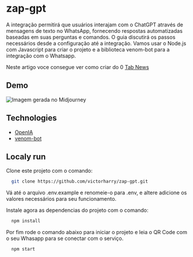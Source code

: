 
# zap-gpt

A integração permitirá que usuários interajam com o ChatGPT através de mensagens de texto no WhatsApp, fornecendo respostas automatizadas baseadas em suas perguntas e comandos. O guia discutirá os passos necessários desde a configuração até a integração. Vamos usar o Node.js com Javascript para criar o projeto e a biblioteca venom-bot para a integração com o Whatsapp.

Neste artigo voce consegue ver como criar do 0 [Tab News](https://www.linkedin.com/in/victorhcharry/)

## Demo

![Imagem gerada no Midjourney](https://miro.medium.com/max/720/1*0K0tAo1ujQoFa9NG3ClIdw.webp)

## Technologies

- [OpenIA](https://beta.openai.com/)
- [venom-bot](https://github.com/orkestral/venom)

## Localy run

Clone este projeto com o comando:

```bash
  git clone https://github.com/victorharry/zap-gpt.git
```

Vá até o arquivo .env.example e renomeie-o para .env, e altere adicione os valores necessários para seu funcionamento.

Instale agora as dependencias do projeto com o comando:

```bash
  npm install
```

Por fim rode o comando abaixo para iniciar o projeto e leia o QR Code com o seu Whasapp para se conectar com o serviço.

```bash
  npm start
```

